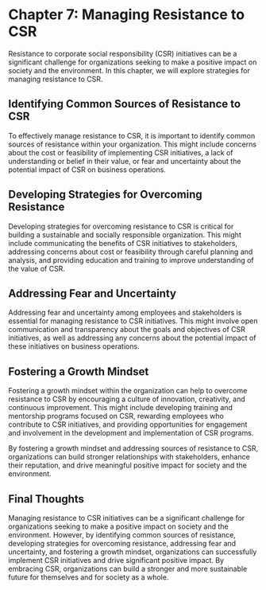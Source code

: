 Chapter 7: Managing Resistance to CSR
=====================================

Resistance to corporate social responsibility (CSR) initiatives can be a significant challenge for organizations seeking to make a positive impact on society and the environment. In this chapter, we will explore strategies for managing resistance to CSR.

Identifying Common Sources of Resistance to CSR
-----------------------------------------------

To effectively manage resistance to CSR, it is important to identify common sources of resistance within your organization. This might include concerns about the cost or feasibility of implementing CSR initiatives, a lack of understanding or belief in their value, or fear and uncertainty about the potential impact of CSR on business operations.

Developing Strategies for Overcoming Resistance
-----------------------------------------------

Developing strategies for overcoming resistance to CSR is critical for building a sustainable and socially responsible organization. This might include communicating the benefits of CSR initiatives to stakeholders, addressing concerns about cost or feasibility through careful planning and analysis, and providing education and training to improve understanding of the value of CSR.

Addressing Fear and Uncertainty
-------------------------------

Addressing fear and uncertainty among employees and stakeholders is essential for managing resistance to CSR initiatives. This might involve open communication and transparency about the goals and objectives of CSR initiatives, as well as addressing any concerns about the potential impact of these initiatives on business operations.

Fostering a Growth Mindset
--------------------------

Fostering a growth mindset within the organization can help to overcome resistance to CSR by encouraging a culture of innovation, creativity, and continuous improvement. This might include developing training and mentorship programs focused on CSR, rewarding employees who contribute to CSR initiatives, and providing opportunities for engagement and involvement in the development and implementation of CSR programs.

By fostering a growth mindset and addressing sources of resistance to CSR, organizations can build stronger relationships with stakeholders, enhance their reputation, and drive meaningful positive impact for society and the environment.

Final Thoughts
--------------

Managing resistance to CSR initiatives can be a significant challenge for organizations seeking to make a positive impact on society and the environment. However, by identifying common sources of resistance, developing strategies for overcoming resistance, addressing fear and uncertainty, and fostering a growth mindset, organizations can successfully implement CSR initiatives and drive significant positive impact. By embracing CSR, organizations can build a stronger and more sustainable future for themselves and for society as a whole.
